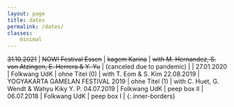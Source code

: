 ```yaml
---
layout: page
title: dates
permalink: /dates/
classes:
    minimal
---
```



~~31.10.2021~~ |  ~~NOW! Festival Essen~~ | ~~kagem Karina~~ | ~~with M. Hernandez, S. von Atzingen, E. Herrera & Y. Yu~~ 
 | (canceled due to pandemic) | |
27.01.2020  |  Folkwang UdK  | ohne Titel (0)      | with T. Eom & S. Kim
22.08.2019  |  YOGYAKARTA GAMELAN FESTIVAL 2019 | ohne Titel (1) | with C. Huet, G. Wendt & Wahyu Kiky Y. P.
04.07.2019  |  Folkwang UdK  | peep box II |
06.07.2018  |  Folkwang UdK  | peep box I |
{:.inner-borders}

